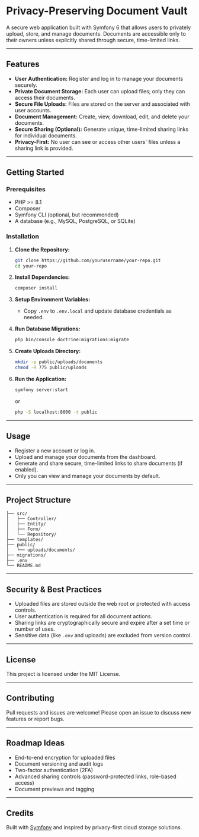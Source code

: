 # Privacy-Preserving Document Vault

A secure web application built with Symfony 6 that allows users to privately upload, store, and manage documents. Documents are accessible only to their owners unless explicitly shared through secure, time-limited links.

---

## Features

- **User Authentication:** Register and log in to manage your documents securely.
- **Private Document Storage:** Each user can upload files; only they can access their documents.
- **Secure File Uploads:** Files are stored on the server and associated with user accounts.
- **Document Management:** Create, view, download, edit, and delete your documents.
- **Secure Sharing (Optional):** Generate unique, time-limited sharing links for individual documents.
- **Privacy-First:** No user can see or access other users' files unless a sharing link is provided.

---

## Getting Started

### Prerequisites

- PHP >= 8.1
- Composer
- Symfony CLI (optional, but recommended)
- A database (e.g., MySQL, PostgreSQL, or SQLite)

### Installation

1. **Clone the Repository:**
   ```bash
   git clone https://github.com/yourusername/your-repo.git
   cd your-repo
   ```

2. **Install Dependencies:**
   ```bash
   composer install
   ```

3. **Setup Environment Variables:**
   - Copy `.env` to `.env.local` and update database credentials as needed.

4. **Run Database Migrations:**
   ```bash
   php bin/console doctrine:migrations:migrate
   ```

5. **Create Uploads Directory:**
   ```bash
   mkdir -p public/uploads/documents
   chmod -R 775 public/uploads
   ```

6. **Run the Application:**
   ```bash
   symfony server:start
   ```
   or
   ```bash
   php -S localhost:8000 -t public
   ```

---

## Usage

- Register a new account or log in.
- Upload and manage your documents from the dashboard.
- Generate and share secure, time-limited links to share documents (if enabled).
- Only you can view and manage your documents by default.

---

## Project Structure

```
├── src/
│   ├── Controller/
│   ├── Entity/
│   ├── Form/
│   └── Repository/
├── templates/
├── public/
│   └── uploads/documents/
├── migrations/
├── .env
└── README.md
```

---

## Security & Best Practices

- Uploaded files are stored outside the web root or protected with access controls.
- User authentication is required for all document actions.
- Sharing links are cryptographically secure and expire after a set time or number of uses.
- Sensitive data (like `.env` and uploads) are excluded from version control.

---

## License

This project is licensed under the MIT License.

---

## Contributing

Pull requests and issues are welcome! Please open an issue to discuss new features or report bugs.

---

## Roadmap Ideas

- End-to-end encryption for uploaded files
- Document versioning and audit logs
- Two-factor authentication (2FA)
- Advanced sharing controls (password-protected links, role-based access)
- Document previews and tagging

---

## Credits

Built with [Symfony](https://symfony.com/) and inspired by privacy-first cloud storage solutions.
